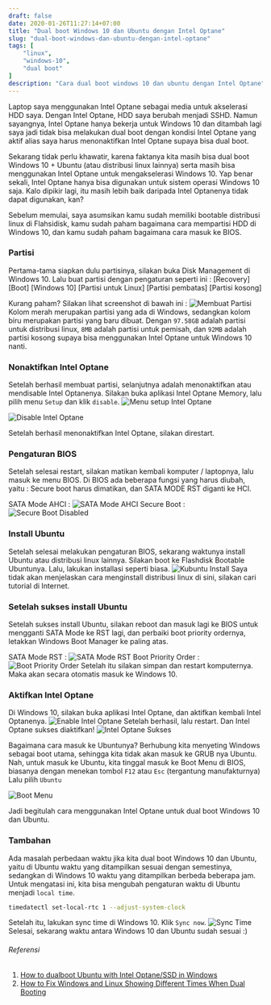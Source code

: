 ```yaml
--- 
draft: false
date: 2020-01-26T11:27:14+07:00
title: "Dual boot Windows 10 dan Ubuntu dengan Intel Optane"
slug: "dual-boot-windows-dan-ubuntu-dengan-intel-optane"
tags: [
    "linux",
    "windows-10",
    "dual boot"
]
description: "Cara dual boot windows 10 dan ubuntu dengan Intel Optane"
---
```

Laptop saya menggunakan Intel Optane sebagai media untuk akselerasi HDD saya. Dengan Intel Optane, HDD saya berubah menjadi SSHD. Namun sayangnya, Intel Optane hanya bekerja untuk Windows 10 dan ditambah lagi saya jadi tidak bisa melakukan dual boot dengan kondisi Intel Optane yang aktif alias saya harus menonaktifkan Intel Optane supaya bisa dual boot.

Sekarang tidak perlu khawatir, karena faktanya kita masih bisa dual boot Windows 10 + Ubuntu (atau distribusi linux lainnya) serta masih bisa menggunakan Intel Optane untuk mengakselerasi Windows 10. Yap benar sekali, Intel Optane hanya bisa digunakan untuk sistem operasi Windows 10 saja. Kalo dipikir lagi, itu masih lebih baik daripada Intel Optanenya tidak dapat digunakan, kan?

Sebelum memulai, saya asumsikan kamu sudah memiliki bootable distribusi linux di Flahsidisk, kamu sudah paham bagaimana cara mempartisi HDD di Windows 10, dan kamu sudah paham bagaimana cara masuk ke BIOS.

### Partisi
Pertama-tama siapkan dulu partisinya, silakan buka Disk Management di Windows 10. Lalu buat partisi dengan pengaturan seperti ini :
[Recovery] [Boot] [Windows 10] [Partisi untuk Linux] [Partisi pembatas] [Partisi kosong]

Kurang paham? Silakan lihat screenshot di bawah ini :
![Membuat Partisi](buat-partisi.png)
Kolom merah merupakan partisi yang ada di Windows, sedangkan kolom biru merupakan partisi yang baru dibuat. Dengan `97.58GB` adalah partisi untuk distribusi linux, `8MB` adalah partisi untuk pemisah, dan `92MB` adalah partisi kosong supaya bisa menggunakan Intel Optane untuk Windows 10 nanti.

### Nonaktifkan Intel Optane
Setelah berhasil membuat partisi, selanjutnya adalah menonaktifkan atau mendisable Intel Optanenya. Silakan buka aplikasi Intel Optane Memory, lalu pilih menu `Setup` dan klik `disable`.
![Menu setup Intel Optane](setup-intel-optane.png)

![Disable Intel Optane](disable-intel-optane.png)

Setelah berhasil menonaktifkan Intel Optane, silakan direstart.

### Pengaturan BIOS
Setelah selesai restart, silakan matikan kembali komputer / laptopnya, lalu masuk ke menu BIOS.
Di BIOS ada beberapa fungsi yang harus diubah, yaitu : Secure boot harus dimatikan, dan SATA MODE RST diganti ke HCI.

SATA Mode AHCI :
![SATA Mode AHCI](sata-mode-ahci.jpg)
Secure Boot :
![Secure Boot Disabled](secure-boot-disabled.jpg)

### Install Ubuntu
Setelah selesai melakukan pengaturan BIOS, sekarang waktunya install Ubuntu atau distribusi linux lainnya. Silakan boot ke Flashdisk Bootable Ubuntunya.
Lalu, lakukan installasi seperti biasa.
![Kubuntu Install](kubuntu-install.jpg)
Saya tidak akan menjelaskan cara menginstall distribusi linux di sini, silakan cari tutorial di Internet.

### Setelah sukses install Ubuntu
Setelah sukses install Ubuntu, silakan reboot dan masuk lagi ke BIOS untuk mengganti SATA Mode ke RST lagi, dan perbaiki boot priority ordernya, letakkan Windows Boot Manager ke paling atas.

SATA Mode RST :
![SATA Mode RST](sata-mode-rst.jpg)
Boot Priority Order :
![Boot Priority Order](boot-priority-order.jpg)
Setelah itu silakan simpan dan restart komputernya. Maka akan secara otomatis masuk ke Windows 10.

### Aktifkan Intel Optane
Di Windows 10, silakan buka aplikasi Intel Optane, dan aktifkan kembali Intel Optanenya.
![Enable Intel Optane](enable-intel-optane.png)
Setelah berhasil, lalu restart.
Dan Intel Optane sukses diaktifkan!
![Intel Optane Sukses](intel-optane-sukses.png)

Bagaimana cara masuk ke Ubuntunya? Berhubung kita menyeting Windows sebagai boot utama, sehingga kita tidak akan masuk ke GRUB nya Ubuntu. Nah, untuk masuk ke Ubuntu, kita tinggal masuk ke Boot Menu di BIOS, biasanya dengan menekan tombol `F12` atau `Esc` (tergantung manufakturnya) Lalu pilih `Ubuntu`

![Boot Menu](boot-menu.jpg)

Jadi begitulah cara menggunakan Intel Optane untuk dual boot Windows 10 dan Ubuntu.

### Tambahan
Ada masalah perbedaan waktu jika kita dual boot Windows 10 dan Ubuntu, yaitu di Ubuntu waktu yang ditampilkan sesuai dengan semestinya, sedangkan di Windows 10 waktu yang ditampilkan berbeda beberapa jam. Untuk mengatasi ini, kita bisa mengubah pengaturan waktu di Ubuntu menjadi `local time`.
```bash
timedatectl set-local-rtc 1 --adjust-system-clock
```
Setelah itu, lakukan sync time di Windows 10. Klik `Sync now`.
![Sync Time](windows-sync-time.png)
Selesai, sekarang waktu antara Windows 10 dan Ubuntu sudah sesuai :)

###### Referensi
1. [How to dualboot Ubuntu with Intel Optane/SSD in Windows](https://www.youtube.com/watch?v=2uXgbF3P2F8)
2. [How to Fix Windows and Linux Showing Different Times When Dual Booting](https://www.howtogeek.com/323390/how-to-fix-windows-and-linux-showing-different-times-when-dual-booting/)